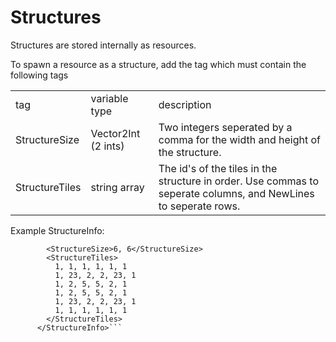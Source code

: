 # Structures

Structures are stored internally as resources. 

To spawn a resource as a structure, add the <StructureInfo> tag which must contain the following tags

<table>
	<tr>
		<td>tag</td>
		<td>variable type</td>
		<td>description</rd>
	</tr>
	<tr>
		<td>StructureSize</td>
		<td>Vector2Int (2 ints)</td>
		<td>Two integers seperated by a comma for the width and height of the structure.</td>
	</tr>
	<tr>
		<td>StructureTiles</td>
		<td>string array</td>
		<td>The id's of the tiles in the structure in order. Use commas to seperate columns, and NewLines to seperate rows.</td>
	</tr>
</table>


Example StructureInfo:

```<StructureInfo>
        <StructureSize>6, 6</StructureSize>
        <StructureTiles>
          1, 1, 1, 1, 1, 1
          1, 23, 2, 2, 23, 1
          1, 2, 5, 5, 2, 1
          1, 2, 5, 5, 2, 1
          1, 23, 2, 2, 23, 1
          1, 1, 1, 1, 1, 1
        </StructureTiles>
      </StructureInfo>```